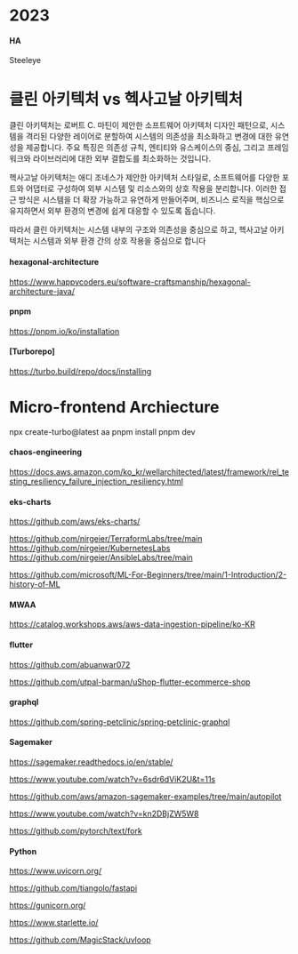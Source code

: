 # 2023

#### HA
Steeleye

# 클린 아키텍처 vs 헥사고날 아키텍처

클린 아키텍처는 로버트 C. 마틴이 제안한 소프트웨어 아키텍처 디자인 패턴으로, 시스템을 격리된 다양한 레이어로 분할하여 시스템의 의존성을 최소화하고 변경에 대한 유연성을 제공합니다. 주요 특징은 의존성 규칙, 엔티티와 유스케이스의 중심, 그리고 프레임워크와 라이브러리에 대한 외부 결합도를 최소화하는 것입니다.

헥사고날 아키텍처는 애디 조네스가 제안한 아키텍처 스타일로, 소프트웨어를 다양한 포트와 어댑터로 구성하여 외부 시스템 및 리소스와의 상호 작용을 분리합니다. 이러한 접근 방식은 시스템을 더 확장 가능하고 유연하게 만들어주며, 비즈니스 로직을 핵심으로 유지하면서 외부 환경의 변경에 쉽게 대응할 수 있도록 돕습니다.

따라서 클린 아키텍처는 시스템 내부의 구조와 의존성을 중심으로 하고, 헥사고날 아키텍처는 시스템과 외부 환경 간의 상호 작용을 중심으로 합니다

#### hexagonal-architecture

https://www.happycoders.eu/software-craftsmanship/hexagonal-architecture-java/


#### pnpm
https://pnpm.io/ko/installation

#### [Turborepo]
https://turbo.build/repo/docs/installing

# Micro-frontend Archiecture  

npx create-turbo@latest aa
pnpm install 
pnpm dev 

  
#### chaos-engineering

https://docs.aws.amazon.com/ko_kr/wellarchitected/latest/framework/rel_testing_resiliency_failure_injection_resiliency.html


#### eks-charts
https://github.com/aws/eks-charts/

https://github.com/nirgeier/TerraformLabs/tree/main
https://github.com/nirgeier/KubernetesLabs
https://github.com/nirgeier/AnsibleLabs/tree/main

https://github.com/microsoft/ML-For-Beginners/tree/main/1-Introduction/2-history-of-ML

#### MWAA
https://catalog.workshops.aws/aws-data-ingestion-pipeline/ko-KR


#### flutter 

https://github.com/abuanwar072


https://github.com/utpal-barman/uShop-flutter-ecommerce-shop

#### graphql

https://github.com/spring-petclinic/spring-petclinic-graphql



#### Sagemaker 

https://sagemaker.readthedocs.io/en/stable/

https://www.youtube.com/watch?v=6sdr6dViK2U&t=11s

https://github.com/aws/amazon-sagemaker-examples/tree/main/autopilot

https://www.youtube.com/watch?v=kn2DBjZW5W8

https://github.com/pytorch/text/fork


#### Python

https://www.uvicorn.org/

https://github.com/tiangolo/fastapi

https://gunicorn.org/

https://www.starlette.io/

https://github.com/MagicStack/uvloop
